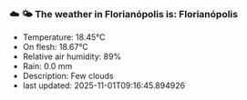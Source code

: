 ### ☁️ 🌤️  The weather in Florianópolis is: Florianópolis

- Temperature: 18.45°C
- On flesh: 18.67°C
- Relative air humidity: 89%
- Rain: 0.0 mm
- Description: Few clouds
- last updated: 2025-11-01T09:16:45.894926
